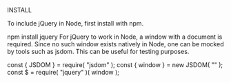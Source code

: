 INSTALL

To include jQuery in Node, first install with npm.

npm install jquery
For jQuery to work in Node, a window with a document is required. Since no such window exists natively in Node, one can be mocked by tools such as jsdom. This can be useful for testing purposes.

const { JSDOM } = require( "jsdom" );
const { window } = new JSDOM( "" );
const $ = require( "jquery" )( window );
